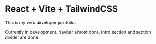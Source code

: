 # React + Vite + TailwindCSS

This is my web developer portfolio.

Currently in development. Navbar almost done, intro section and section divider are done.